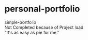 # personal-portfolio
simple-portfolio <br>
Not Completed because of Project load <br>
"It's as easy as pie for me."
